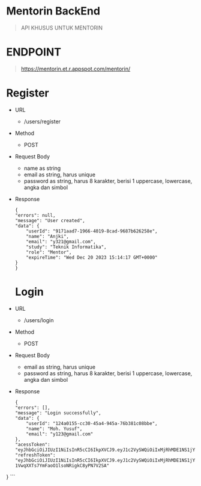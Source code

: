 # Mentorin BackEnd 
> API KHUSUS UNTUK MENTORIN 

# ENDPOINT
> https://mentorin.et.r.appspot.com/mentorin/

# Register
- URL
    - /users/register
- Method
    - POST
- Request Body
    - name as string
    - email as string, harus unique
    - password as string, harus 8 karakter, berisi 1 uppercase, lowercase, angka dan simbol
- Response
    ```
    {
    "errors": null,
    "message": "User created",
    "data": {
        "userId": "9171aad7-1966-4019-8cad-9687b626258e",
        "name": "Anjki",
        "email": "y321@gmail.com",
        "study": "Teknik Informatika",
        "role": "Mentor",
        "expireTime": "Wed Dec 20 2023 15:14:17 GMT+0000"
    }
  }
    ```

  # Login
- URL
    - /users/login
- Method
    - POST
- Request Body
    - email as string, harus unique
    - password as string, harus 8 karakter, berisi 1 uppercase, lowercase, angka dan simbol
- Response
    ```
    {
    "errors": [],
    "message": "Login successfully",
    "data": {
        "userId": "124a0155-cc30-45a4-945a-76b381c08bbe",
        "name": "Moh. Yusuf",
        "email": "y123@gmail.com"
    },
    "acessToken": "eyJhbGciOiJIUzI1NiIsInR5cCI6IkpXVCJ9.eyJ1c2VySWQiOiIxMjRhMDE1NS1jYzMwLTQ1YTQtOTQ1YS03NmIzODFjMDhiYmUiLCJuYW1lIjoiTW9oLiBZdXN1ZiIsImVtYWlsIjoieTEyM0BnbWFpbC5jb20iLCJpYXQiOjE3MDMwOTgyNzgsImV4cCI6MTcwMzE4NDY3OH0.pf3KXwLWjgbqzLOmyE27ETwLJYIdLuc4ddHtutdB8gQ",
    "refreshToken": "eyJhbGciOiJIUzI1NiIsInR5cCI6IkpXVCJ9.eyJ1c2VySWQiOiIxMjRhMDE1NS1jYzMwLTQ1YTQtOTQ1YS03NmIzODFjMDhiYmUiLCJuYW1lIjoiTW9oLiBZdXN1ZiIsImVtYWlsIjoieTEyM0BnbWFpbC5jb20iLCJpYXQiOjE3MDMwOTgyNzgsImV4cCI6MTcwMzE4NDY3OH0.pqsXhyF3-1VwqXXTs7YmFaoO1lsoNRigkC8yPN7V2SA"
}
    ```
